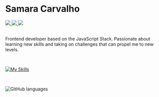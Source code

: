 # Samara Carvalho

<div>
  <a href="https://instagram.com/devcarvalhos/">
    <img src="https://img.shields.io/badge/@devcarvalhos-4C11F5?style=flat&logo=instagram&logoColor=ffffff"/>
  </a>
  <a href="https://www.linkedin.com/in/samcarvalhos/">
    <img src="https://img.shields.io/badge/Samara Carvalho-4C11F5?style=flat&logo=linkedin&logoColor=ffffff"/>
  </a>
  <a href="mailto:samcarvalhods@gmail.com">
    <img src="https://img.shields.io/badge/samcarvalhos@hotmail.com-4C11F5?style=flat&logo=gmail&logoColor=ffffff"/>
  </a>
</div>

<br />

Frontend developer based on the JavaScript Stack.
Passionate about learning new skills and taking on challenges that can propel me to new levels.

<br />

[![My Skills](https://skillicons.dev/icons?i=html,css,js,ts,react,next,nodejs,tailwind,materialui,docker,mongodb,prisma,figma,git,redux,sass,graphql,firebase&perline=9)](https://skillicons.dev)

<br />

![GitHub languages](https://github-readme-stats-sigma-five.vercel.app/api/top-langs/?username=scarvalhos&layout=compact&langs_count=7&theme=radical)

